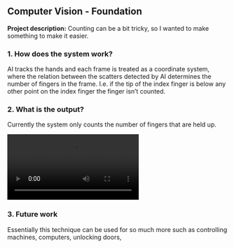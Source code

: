 ## Computer Vision - Foundation

**Project description:** 
Counting can be a bit tricky, so I wanted to make something to make it easier.


### 1. How does the system work?

AI tracks the hands and each frame is treated as a coordinate system, where the relation between the scatters detected by AI determines the number of fingers in the frame. I.e. if the tip of the index finger is below any other point on the index finger the finger isn’t counted.

### 2. What is the output?

Currently the system only counts the number of fingers that are held up.


<video controls>
  <source src="/videos/com_vis.mov" type="video/quicktime">
</video>


### 3. Future work
Essentially this technique can be used for so much more such as controlling machines, computers, unlocking doors, 

